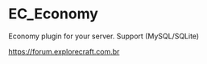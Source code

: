 # EC_Economy
Economy plugin for your server. Support (MySQL/SQLite)

https://forum.explorecraft.com.br
